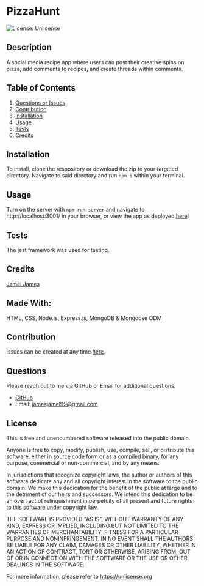 # PizzaHunt 

![License: Unlicense](https://img.shields.io/badge/license-Unlicense-blue.svg)

## Description
A social media recipe app where users can post their creative spins on pizza, add comments to recipes, and create threads within comments.
## Table of Contents
1. [Questions or Issues](#Questions)
2. [Contribution](#Contribution)
3. [Installation](#Installation)
4. [Usage](#Usage)
5. [Tests](#Tests)
6. [Credits](#Credits)
## Installation
To install, clone the respository or download the zip to your targeted directory. Navigate to said directory and run `npm i` within your terminal.
## Usage
Turn on the server with `npm run server` and navigate to http://localhost:3001/ in your browser, or view the app as deployed [here](shielded-bayou-64523.herokuapp.com/)!
## Tests
The jest framework was used for testing.
## Credits
[Jamel James](https://github.com/jrj-sys)
## Made With:
HTML, CSS, Node.js, Express.js, MongoDB & Mongoose ODM
## Contribution 
Issues can be created at any time [here](https://github.com/jrj-sys/PizzaHunt/issues).
## Questions
Please reach out to me via GitHub or Email for additional questions.

- [GitHub](https://github.com/jrj-sys)
- Email: jamesjamel99@gmail.com

## License
This is free and unencumbered software released into the public domain.

Anyone is free to copy, modify, publish, use, compile, sell, or
distribute this software, either in source code form or as a compiled
binary, for any purpose, commercial or non-commercial, and by any
means.

In jurisdictions that recognize copyright laws, the author or authors
of this software dedicate any and all copyright interest in the
software to the public domain. We make this dedication for the benefit
of the public at large and to the detriment of our heirs and
successors. We intend this dedication to be an overt act of
relinquishment in perpetuity of all present and future rights to this
software under copyright law.

THE SOFTWARE IS PROVIDED "AS IS", WITHOUT WARRANTY OF ANY KIND,
EXPRESS OR IMPLIED, INCLUDING BUT NOT LIMITED TO THE WARRANTIES OF
MERCHANTABILITY, FITNESS FOR A PARTICULAR PURPOSE AND NONINFRINGEMENT.
IN NO EVENT SHALL THE AUTHORS BE LIABLE FOR ANY CLAIM, DAMAGES OR
OTHER LIABILITY, WHETHER IN AN ACTION OF CONTRACT, TORT OR OTHERWISE,
ARISING FROM, OUT OF OR IN CONNECTION WITH THE SOFTWARE OR THE USE OR
OTHER DEALINGS IN THE SOFTWARE.

For more information, please refer to <https://unlicense.org>

